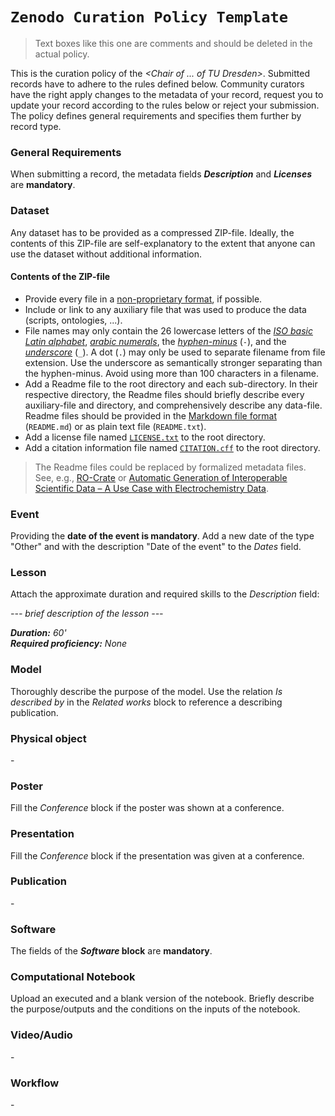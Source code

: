 # `Zenodo Curation Policy Template`

> Text boxes like this one are comments and should be deleted in the actual policy. 

This is the curation policy of the *\<Chair of ... of TU Dresden\>*. Submitted records have to adhere to the rules defined below. Community curators have the right apply changes to the metadata of your record, request you to update your record according to the rules below or reject your submission. The policy defines general requirements and specifies them further by record type.

### General Requirements

When submitting a record, the metadata fields __*Description*__ and __*Licenses*__ are **mandatory**.

### Dataset

Any dataset has to be provided as a compressed ZIP-file. Ideally, the contents of this ZIP-file are self-explanatory to the extent that anyone can use the dataset without additional information.

#### Contents of the ZIP-file

- Provide every file in a [non-proprietary format](https://lib.guides.umbc.edu/c.php?g=728911&p=5872066), if possible.
- Include or link to any auxiliary file that was used to produce the data (scripts, ontologies, ...).
- File names may only contain the 26 lowercase letters of the *[ISO basic Latin alphabet](https://www.wikidata.org/wiki/Q5974462)*, *[arabic numerals](https://www.wikidata.org/wiki/Q29961325)*, the *[hyphen-minus](https://www.wikidata.org/wiki/Q617884)* (`-`), and the *[underscore](https://www.wikidata.org/wiki/Q11199)* (`_`). A dot (`.`) may only be used to separate filename from file extension. Use the underscore as semantically stronger separating than the hyphen-minus. Avoid using more than 100 characters in a filename.
- Add a Readme file to the root directory and each sub-directory. In their respective directory, the Readme files should briefly describe every auxiliary-file and directory, and comprehensively describe any data-file. Readme files should be provided in the [Markdown file format](https://daringfireball.net/projects/markdown/basics) (`README.md`) or as plain text file (`README.txt`).
- Add a license file named [`LICENSE.txt`](https://creativecommons.org/2014/01/07/plaintext-versions-of-creative-commons-4-0-licenses/) to the root directory.
- Add a citation information file named [`CITATION.cff`](https://citation-file-format.github.io/) to the root directory.

> The Readme files could be replaced by formalized metadata files. See, e.g., [RO-Crate](https://www.researchobject.org/ro-crate/) or [Automatic Generation of Interoperable Scientific Data – A Use Case with Electrochemistry Data](https://zenodo.org/records/10069113).

### Event

Providing the **date of the event is mandatory**. Add a new date of the type "Other" and with the description "Date of the event" to the *Dates* field.

### Lesson

Attach the approximate duration and required skills to the *Description* field:

*--- brief description of the lesson ---*

***Duration:** 60' <br>
**Required proficiency:** None*

### Model

Thoroughly describe the purpose of the model. Use the relation *Is described by* in the *Related works* block to reference a describing publication.

### Physical object

\-

### Poster

Fill the *Conference* block if the poster was shown at a conference.

### Presentation

Fill the *Conference* block if the presentation was given at a conference.

### Publication

\-

### Software

The fields of the __*Software* block__ are __mandatory__.

### Computational Notebook

Upload an executed and a blank version of the notebook. Briefly describe the purpose/outputs and the conditions on the inputs of the notebook. 

<!-- If published, reference the input (**) and output (*Related Works* ⇾ *Compiles*) data used by the executed notebook.  -->

### Video/Audio

\-

### Workflow

\-
